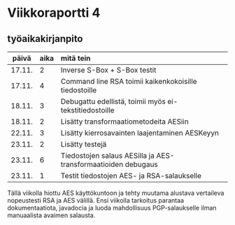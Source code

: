 # Viikkoraportti 4

## työaikakirjanpito
| päivä | aika | mitä tein  |
| :----:|:-----| :-----|
| 17.11. | 2   | Inverse S-Box + S-Box testit |
| 17.11. | 4   | Command line RSA toimii kaikenkokoisille tiedostoille |
| 18.11. | 3   | Debugattu edellistä, toimii myös ei-tekstitiedostoille |
| 18.11. | 2   | Lisätty transformaatiometodeita AESiin |
| 22.11. | 3   | Lisätty kierrosavainten laajentaminen AESKeyyn |
| 23.11. | 2   | Lisätty testejä |
| 23.11. | 6   | Tiedostojen salaus AESilla ja AES-transformaatioiden debugaus |
| 23.11. | 1   | Testit tiedostojen AES- ja RSA-salaukselle |

Tällä viikolla hiottu AES käyttökuntoon ja tehty muutama alustava vertaileva nopeustesti RSA ja AES välillä. Ensi viikolla tarkoitus parantaa dokumentaatiota, javadocia ja luoda mahdollisuus PGP-salaukselle ilman manuaalista avaimen salausta.
